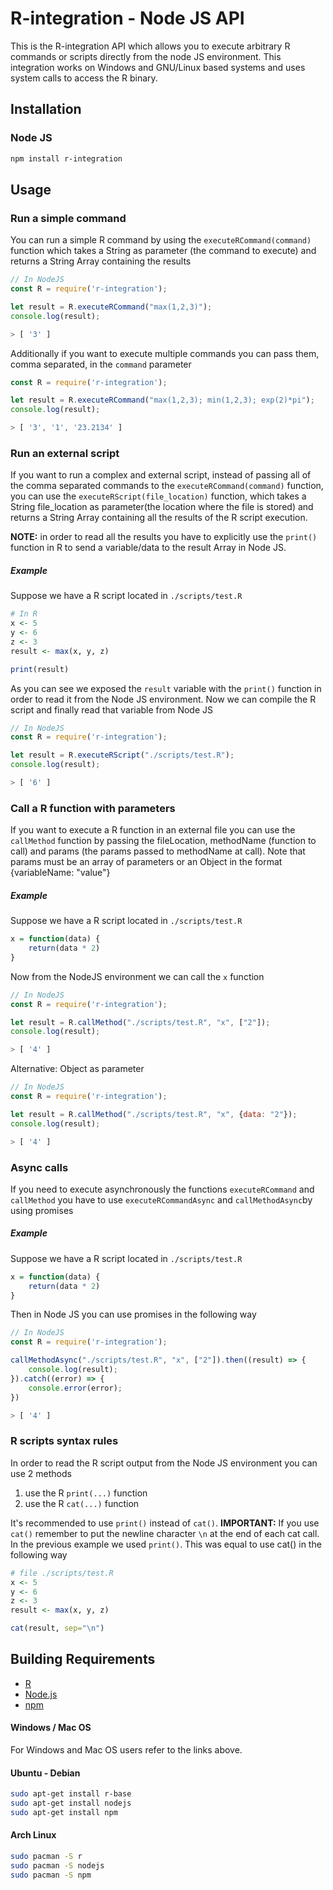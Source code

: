 # R-integration - Node JS  API

This is the R-integration API which allows you to execute arbitrary R commands or scripts directly from the node JS environment. This integration works on Windows and GNU/Linux based systems and uses system calls to access the R binary.

## Installation

### Node JS

```bash
npm install r-integration
```

## Usage

### Run a simple command
You can run a simple R command by using the `executeRCommand(command)` function which takes a String as parameter (the command to execute) and returns a String Array containing the results
```js
// In NodeJS
const R = require('r-integration');

let result = R.executeRCommand("max(1,2,3)");
console.log(result);

> [ '3' ]
```

Additionally if you want to execute multiple commands you can pass them, comma separated, in the `command` parameter

```js
const R = require('r-integration');

let result = R.executeRCommand("max(1,2,3); min(1,2,3); exp(2)*pi");
console.log(result);

> [ '3', '1', '23.2134' ]
```

### Run an external script
If you want to run a complex and external script, instead of passing all of the comma separated commands to the `executeRCommand(command)` function, you can use the `executeRScript(file_location)` function, which takes a String file_location as parameter(the location where the file is stored) and returns a String Array containing all the results of the R script execution.

**NOTE:** in order to read all the results you have to explicitly use the `print()` function in R to send a variable/data to the result Array in Node JS.

##### Example
Suppose we have a R script located in `./scripts/test.R`
```R
# In R
x <- 5
y <- 6
z <- 3
result <- max(x, y, z)

print(result)
```
As you can see we exposed the `result` variable with the `print()` function in order to read it from the Node JS environment. Now we can compile the R script and finally read that variable from Node JS
```js
// In NodeJS
const R = require('r-integration');

let result = R.executeRScript("./scripts/test.R");
console.log(result);

> [ '6' ]
```

### Call a R function with parameters
If you want to execute a R function in an external file you can use the `callMethod` function by passing the fileLocation, methodName (function to call) and params (the params passed to methodName at call). Note that params must be an array of parameters or an Object in the format {variableName: "value"}


##### Example
Suppose we have a R script located in `./scripts/test.R`
```R
x = function(data) {
    return(data * 2)
}
```
Now from the NodeJS environment we can call the `x` function 
```js
// In NodeJS
const R = require('r-integration');

let result = R.callMethod("./scripts/test.R", "x", ["2"]);
console.log(result);

> [ '4' ]
```

Alternative: Object as parameter
```js
// In NodeJS
const R = require('r-integration');

let result = R.callMethod("./scripts/test.R", "x", {data: "2"});
console.log(result);

> [ '4' ]
```

### Async calls
If you need to execute asynchronously the functions `executeRCommand` and `callMethod` you have to use `executeRCommandAsync` and `callMethodAsync`by using promises


##### Example
Suppose we have a R script located in `./scripts/test.R`
```R
x = function(data) {
    return(data * 2)
}
```
Then in Node JS you can use promises in the following way
```js
// In NodeJS
const R = require('r-integration');

callMethodAsync("./scripts/test.R", "x", ["2"]).then((result) => {
    console.log(result);
}).catch((error) => {
    console.error(error);
})

> [ '4' ]
```


### R scripts syntax rules
In order to read the R script output from the Node JS environment you can use 2 methods
 1. use the R `print(...)` function 
 2. use the R `cat(...)` function

It's recommended to use `print()`  instead of `cat()`. 
**IMPORTANT:** If you use `cat()`  remember to put the newline character `\n` at the end of each cat call. 
In the previous example we used `print()`. This was equal to use cat() in the following way
```R
# file ./scripts/test.R
x <- 5
y <- 6
z <- 3
result <- max(x, y, z)

cat(result, sep="\n")
```

## Building Requirements

-   [R](https://www.r-project.org/)
-   [Node.js](https://nodejs.org)
-   [npm](https://www.npmjs.com/)

#### Windows / Mac OS
For Windows and Mac OS users refer to the links above.

#### Ubuntu - Debian
```bash
sudo apt-get install r-base
sudo apt-get install nodejs
sudo apt-get install npm
```

#### Arch Linux
```bash
sudo pacman -S r
sudo pacman -S nodejs
sudo pacman -S npm
```
